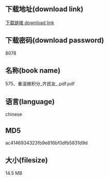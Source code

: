## 下载地址(download link)
[下载链接 download link](https://voluble-croquembouche-d321dc.netlify.app/?s=575%E3%80%81%E9%87%8D%E6%B8%A9%E5%BE%AE%E7%A7%AF%E5%88%86_%E9%BD%90%E6%B0%91%E5%8F%8B_.pdf)

## 下载密码(download password)
8078

## 名称(book name)
575、重温微积分_齐民友_.pdf.pdf

## 语言(language)
chinese

## MD5
ac4146934323fb9e816bf0dfb5831d9d

## 大小(filesize)
14.5 MB
